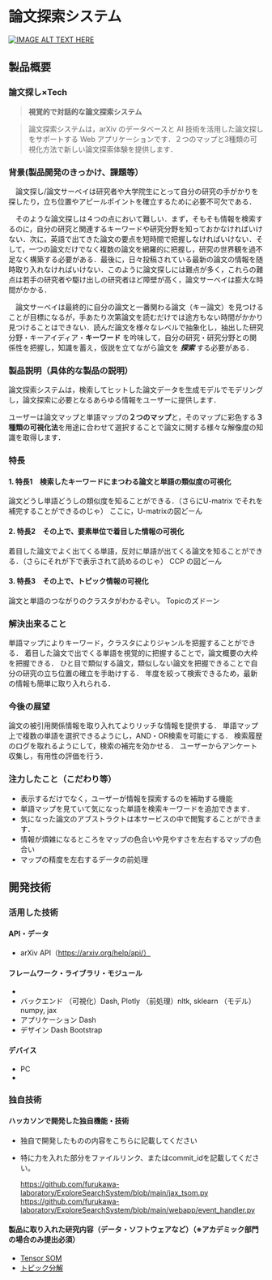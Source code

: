 # 論文探索システム

[![IMAGE ALT TEXT HERE](https://jphacks.com/wp-content/uploads/2021/07/JPHACKS2021_ogp.jpg)](https://www.youtube.com/watch?v=LUPQFB4QyVo)

## 製品概要
### 論文探し×Tech

> **視覚的で対話的な論文探索システム**

> 論文探索システムは，arXiv のデータベースと AI 技術を活用した論文探しをサポートする Web アプリケーションです．２つのマップと3種類の可視化方法で新しい論文探索体験を提供します．

### 背景(製品開発のきっかけ、課題等）
　論文探し/論文サーベイは研究者や大学院生にとって自分の研究の手がかりを探したり，立ち位置やアピールポイントを確立するために必要不可欠である．

　そのような論文探しは４つの点において難しい．まず，そもそも情報を検索するのに，自分の研究と関連するキーワードや研究分野を知っておかなければいけない．次に，英語で出てきた論文の要点を短時間で把握しなければいけない．そして，一つの論文だけでなく複数の論文を網羅的に把握し，研究の世界観を過不足なく構築する必要がある．最後に，日々投稿されている最新の論文の情報を随時取り入れなければいけない．このように論文探しには難点が多く，これらの難点は若手の研究者や駆け出しの研究者ほど障壁が高く，論文サーベイは膨大な時間がかかる．
 
　論文サーベイは最終的に自分の論文と一番関わる論文（キー論文）を見つけることが目標になるが，手あたり次第論文を読むだけでは途方もない時間がかかり見つけることはできない．読んだ論文を様々なレベルで抽象化し，抽出した研究分野・キーアイディア・**キーワード** を吟味して，自分の研究・研究分野との関係性を把握し，知識を蓄え，仮説を立てながら論文を ***探索*** する必要がある．

### 製品説明（具体的な製品の説明）

論文探索システムは，検索してヒットした論文データを生成モデルでモデリングし，論文探索に必要となるあらゆる情報をユーザーに提供します．

ユーザーは論文マップと単語マップの**２つのマップ**と，そのマップに彩色する**３種類の可視化法**を用途に合わせて選択することで論文に関する様々な解像度の知識を取得します．

### 特長

#### 1. 特長1　検索したキーワードにまつわる論文と単語の類似度の可視化

論文どうし単語どうしの類似度を知ることができる．（さらにU-matrix でそれを補完することができるのじゃ）
ここに，U-matrixの図どーん
#### 2. 特長2　その上で、要素単位で着目した情報の可視化
着目した論文でよく出てくる単語，反対に単語が出てくる論文を知ることができる．（さらにそれが下で表示されて読めるのじゃ）
CCP の図どーん
#### 3. 特長3　その上で、トピック情報の可視化
論文と単語のつながりのクラスタがわかるぞい。
Topicのズドーン

### 解決出来ること
単語マップによりキーワード，クラスタによりジャンルを把握することができる．
着目した論文で出でくる単語を視覚的に把握することで，論文概要の大枠を把握できる．
ひと目で類似する論文，類似しない論文を把握できることで自分の研究の立ち位置の確立を手助けする．
年度を絞って検索できるため，最新の情報も簡単に取り入れられる．

### 今後の展望
論文の被引用関係情報を取り入れてよりリッチな情報を提供する．
単語マップ上で複数の単語を選択できるようにし，AND・OR検索を可能にする．
検索履歴のログを取れるようにして，検索の補完を効かせる．
ユーザーからアンケート収集し，有用性の評価を行う．

### 注力したこと（こだわり等）
* 表示するだけでなく，ユーザーが情報を探索するのを補助する機能
 * 単語マップを見ていて気になった単語を検索キーワードを追加できます．
 * 気になった論文のアブストラクトは本サービスの中で閲覧することができます．
* 情報が煩雑になるところをマップの色合いや見やすさを左右するマップの色合い
* マップの精度を左右するデータの前処理

## 開発技術
### 活用した技術
#### API・データ
* arXiv API（https://arxiv.org/help/api/）


#### フレームワーク・ライブラリ・モジュール
*
* バックエンド
	（可視化）Dash, Plotly
	（前処理）nltk,  sklearn
	（モデル）numpy, jax
* アプリケーション
	Dash
*  デザイン
	Dash
	Bootstrap

#### デバイス
* PC
* 

### 独自技術
#### ハッカソンで開発した独自機能・技術
* 独自で開発したものの内容をこちらに記載してください
* 特に力を入れた部分をファイルリンク、またはcommit_idを記載してください。
	
	https://github.com/furukawa-laboratory/ExploreSearchSystem/blob/main/jax_tsom.py
	https://github.com/furukawa-laboratory/ExploreSearchSystem/blob/main/webapp/event_handler.py
	

#### 製品に取り入れた研究内容（データ・ソフトウェアなど）（※アカデミック部門の場合のみ提出必須）
* [Tensor SOM](https://www.sciencedirect.com/science/article/pii/S0893608016000149)
* [トピック分解](野口君)
